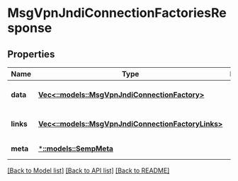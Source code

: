 # MsgVpnJndiConnectionFactoriesResponse

## Properties
Name | Type | Description | Notes
------------ | ------------- | ------------- | -------------
**data** | [**Vec<::models::MsgVpnJndiConnectionFactory>**](MsgVpnJndiConnectionFactory.md) |  | [optional] [default to null]
**links** | [**Vec<::models::MsgVpnJndiConnectionFactoryLinks>**](MsgVpnJndiConnectionFactoryLinks.md) |  | [optional] [default to null]
**meta** | [***::models::SempMeta**](SempMeta.md) |  | [default to null]

[[Back to Model list]](../README.md#documentation-for-models) [[Back to API list]](../README.md#documentation-for-api-endpoints) [[Back to README]](../README.md)


